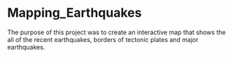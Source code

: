 # Mapping_Earthquakes

The purpose of this project was to create an interactive map that shows the all of the recent earthquakes, borders of tectonic plates and major earthquakes. 
